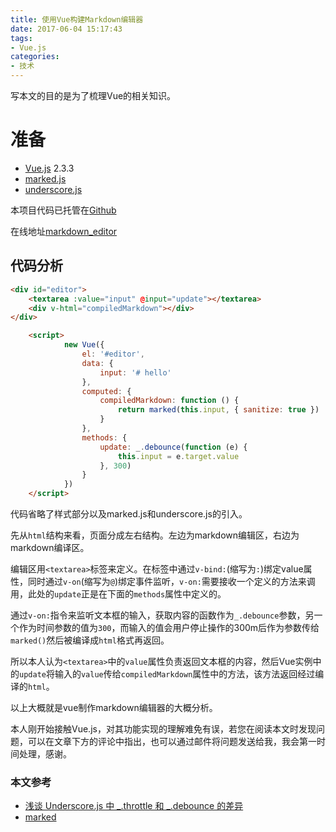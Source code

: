 ```yaml
---
title: 使用Vue构建Markdown编辑器
date: 2017-06-04 15:17:43
tags:
- Vue.js
categories:
- 技术
---
```



写本文的目的是为了梳理Vue的相关知识。<!--more-->


# 准备

- [Vue.js](https://cn.vuejs.org/) 2.3.3
- [marked.js](https://github.com/chjj/marked)
- [underscore.js](http://underscorejs.org/)

本项目代码已托管在[Github](https://github.com/charexcalibur/vue-example/blob/master/markdown_editor/index.html)

在线地址[markdown_editor](https://charexcalibur.github.io/vue-example/markdown_editor/index.html)<!--more-->

## 代码分析

```html
<div id="editor">
    <textarea :value="input" @input="update"></textarea>
    <div v-html="compiledMarkdown"></div>
</div>
```

```html
    <script>
            new Vue({
                el: '#editor',
                data: {
                    input: '# hello'
                },
                computed: {
                    compiledMarkdown: function () {
                        return marked(this.input, { sanitize: true })
                    }
                },
                methods: {
                    update: _.debounce(function (e) {
                        this.input = e.target.value
                    }, 300)
                }
            })
    </script>
```

代码省略了样式部分以及marked.js和underscore.js的引入。

先从`html`结构来看，页面分成左右结构。左边为markdown编辑区，右边为markdown编译区。

编辑区用`<textarea>`标签来定义。在标签中通过`v-bind:`(缩写为`:`)绑定value属性，同时通过`v-on`(缩写为`@`)绑定事件监听，`v-on:`需要接收一个定义的方法来调用，此处的`update`正是在下面的`methods`属性中定义的。

通过`v-on:`指令来监听文本框的输入，获取内容的函数作为`_.debounce`参数，另一个作为时间参数的值为`300`，而输入的值会用户停止操作的300m后作为参数传给`marked()`然后被编译成`html`格式再返回。

所以本人认为`<textarea>`中的`value`属性负责返回文本框的内容，然后Vue实例中的`update`将输入的`value`传给`compiledMarkdown`属性中的方法，该方法返回经过编译的`html`。

以上大概就是vue制作markdown编辑器的大概分析。

本人刚开始接触Vue.js，对其功能实现的理解难免有误，若您在阅读本文时发现问题，可以在文章下方的评论中指出，也可以通过邮件将问题发送给我，我会第一时间处理，感谢。

### 本文参考

- [浅谈 Underscore.js 中 _.throttle 和 _.debounce 的差异](https://blog.coding.net/blog/the-difference-between-throttle-and-debounce-in-underscorejs)
- [marked](https://github.com/chjj/marked)
